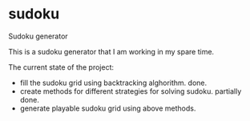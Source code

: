 # sudoku
Sudoku generator

This is a sudoku generator that I am working in my spare time.

The current state of the project:
- fill the sudoku grid using backtracking alghorithm. done.
- create methods for different strategies for solving sudoku. partially done.
- generate playable sudoku grid using above methods. 
